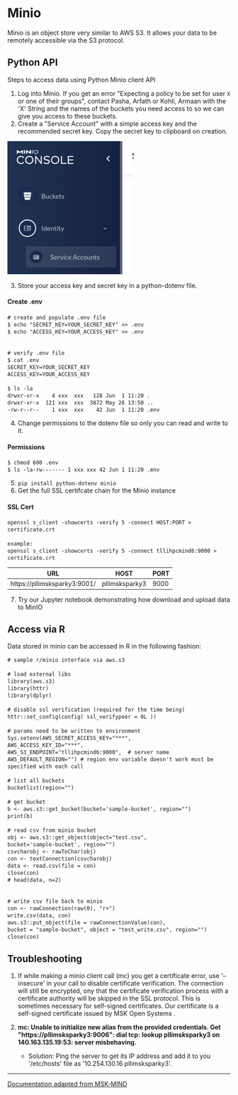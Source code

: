 # Minio

Minio is an object store very similar to AWS S3. It allows your data to be remotely accessible via the S3 protocol.

## Python API

Steps to access data using Python Minio client API

1. Log into Minio. If you get an error "Expecting a policy to be set for user `X` or one of their groups", contact Pasha, Arfath or Kohli, Armaan with the 'X' String and the names of the buckets you need access to so we can give you access to these buckets. 
2. Create a "Service Account" with a simple access key and the recommended secret key. Copy the secret key to clipboard on creation.

![](images/minio-account.png)

3. Store your access key and secret key in a python-dotenv file.
#### Create .env
```
# create and populate .env file
$ echo "SECRET_KEY=YOUR_SECRET_KEY" >> .env
$ echo "ACCESS_KEY=YOUR_ACCESS_KEY" >> .env


# verify .env file
$ cat .env
SECRET_KEY=YOUR_SECRET_KEY
ACCESS_KEY=YOUR_ACCESS_KEY

$ ls -la
drwxr-xr-x    4 xxx  xxx   128 Jun  1 11:20 .
drwxr-xr-x  121 xxx  xxx  3872 May 26 13:50 ..
-rw-r--r--    1 xxx  xxx    42 Jun  1 11:20 .env
```

4. Change permissions to the dotenv file so only you can read and write to it. 
#### Permissions
```
$ chmod 600 .env
$ ls -la-rw------- 1 xxx xxx 42 Jun 1 11:20 .env
```
5. `pip install python-dotenv minio`
6. Get the full SSL certifcate chain for the Minio instance
#### SSL Cert
```
openssl s_client -showcerts -verify 5 -connect HOST:PORT > certificate.crt

example:
openssl s_client -showcerts -verify 5 -connect tllihpcmind6:9000 > certificate.crt
```

| URL                                | HOST           | PORT |
|------------------------------------|----------------|------|
| https://pllimsksparky3:9001/       | pllimsksparky3 | 9000 |




7. Try our Jupyter notebook demonstrating how download and upload data to MinIO









## Access via R

Data stored in minio can be accessed in R in the following fashion:
```
# sample r/minio interface via aws.s3

# load external libs
library(aws.s3)
library(httr)
library(dplyr)

# disable ssl verification (required for the time being)
httr::set_config(config( ssl_verifypeer = 0L ))

# params need to be written to environment
Sys.setenv(AWS_SECRET_ACCESS_KEY="***",
AWS_ACCESS_KEY_ID="***",
AWS_S3_ENDPOINT="tllihpcmind6:9000",  # server name
AWS_DEFAULT_REGION="") # region env variable doesn't work must be specified with each call

# list all buckets
bucketlist(region="")

# get bucket
b <- aws.s3::get_bucket(bucket='sample-bucket', region="")
print(b)

# read csv from minio bucket
obj <- aws.s3::get_object(object="test.csv",
bucket='sample-bucket', region="")
csvcharobj <- rawToChar(obj)  
con <- textConnection(csvcharobj)  
data <- read.csv(file = con)
close(con)
# head(data, n=2)


# write csv file back to minio
con <- rawConnection(raw(0), "r+")
write.csv(data, con)
aws.s3::put_object(file = rawConnectionValue(con),
bucket = "sample-bucket", object = "test_write.csv", region="")
close(con)
```



## Troubleshooting
1. If while making a minio client call (mc) you get a certificate error, use '–insecure' in your call to disable certificate verification. The connection will still be encrypted, ony that the certificate verification process with a certificate authority will be skipped in the SSL protocol. This is sometimes necessary for self-signed certificates. Our certificate is a self-signed certificate issued by MSK Open Systems .

2. **mc: <ERROR> Unable to initialize new alias from the provided credentials. Get "https://pllimsksparky3:9006": dial tcp: lookup pllimsksparky3 on 140.163.135.19:53: server misbehaving.**
   * Solution: Ping the server to get its IP address and add it to you '/etc/hosts' file as '10.254.130.16 pllimsksparky3'.

---
[Documentation adapted from MSK-MIND](https://mskconfluence.mskcc.org/display/MM/Minio)


